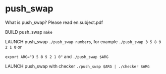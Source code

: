 # push_swap

What is push_swap? Please read en.subject.pdf

BUILD push_swap ``make``

LAUNCH push_swap ``./push_swap numbers``, for example ``./push_swap 3 5 8 9 2 1 0`` or

``export ARG="3 5 8 9 2 1 0"`` and ``./push_swap $ARG``

LAUNCH push_swap with checker ``./push_swap $ARG | ./checker $ARG``
